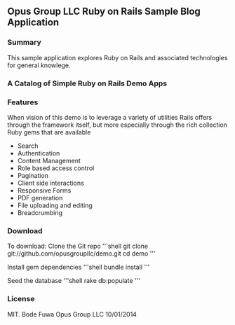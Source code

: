 ## Opus Group LLC Ruby on Rails Sample Blog Application


### Summary
This sample application explores Ruby on Rails and associated technologies for general knowlege.

### A Catalog of Simple Ruby on Rails Demo Apps

### Features
When vision of this demo is to leverage a variety of utilities Rails offers through
the framework itself, but more especially through the rich collection Ruby gems that
are available

- Search
- Authentication
- Content Management
- Role based access control
- Pagination
- Client side interactions
- Responsive Forms
- PDF generation
- File uploading and editing
- Breadcrumbing

### Download
To download:
Clone the Git repo
'''shell
git clone git://github.com/opusgroupllc/demo.git
cd demo
'''

Install gem dependencies
'''shell
bundle install
'''

Seed the database
'''shell
rake db:populate
'''

### License
MIT. 
Bode Fuwa
Opus Group LLC
10/01/2014

